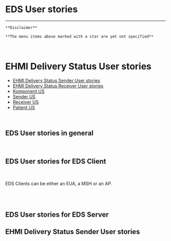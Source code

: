 # EDS User stories

***

    **Disclaimer** 
    
    **The menu items above marked with a star are yet not specified**
       
<br/> 

# EHMI Delivery Status User stories

- [EHMI Delivery Status Sender User stories](#ehmi-delivery-status-sender-user-stories)
- [EHMI Delivery Status Receiver User stories](#ehmi-delivery-status-receiver-user-stories)
- [Komponent US](component.md)
- [Sender US](sender.md)
- [Receiver US](receiver.md)
- [Patient US](patient.md)

<br/> 

## EDS User stories in general



<br/> 

## EDS User stories for EDS Client

<br/> 

EDS Clients can be either an EUA, a MSH or an AP.

<br/> 


<br/> 

## EDS User stories for EDS Server


## EHMI Delivery Status Sender User stories

